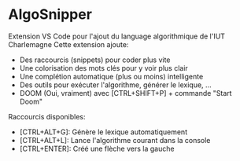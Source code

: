 # AlgoSnipper
Extension VS Code pour l'ajout du language algorithmique de l'IUT Charlemagne
Cette extension ajoute:
- Des raccourcis (snippets) pour coder plus vite
- Une colorisation des mots clés pour y voir plus clair
- Une complétion automatique (plus ou moins) intelligente
- Des outils pour exécuter l'algorithme, générer le lexique, ...
- DOOM (Oui, vraiment) avec [CTRL+SHIFT+P] + commande "Start Doom"
    
Raccourcis disponibles:
- [CTRL+ALT+G]: Génère le lexique automatiquement
- [CTRL+ALT+L]: Lance l'algorithme courant dans la console
- [CTRL+ENTER]: Créé une flèche vers la gauche
